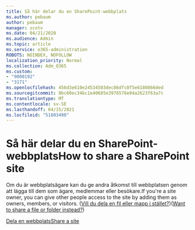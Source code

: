 ```yaml
---
title: Så här delar du en SharePoint-webbplats
ms.author: pebaum
author: pebaum
manager: scotv
ms.date: 04/21/2020
ms.audience: Admin
ms.topic: article
ms.service: o365-administration
ROBOTS: NOINDEX, NOFOLLOW
localization_priority: Normal
ms.collection: Adm_O365
ms.custom:
- "9000192"
- "3171"
ms.openlocfilehash: 456d3e610e24534503dec86dfc0f5e6180866ded
ms.sourcegitcommit: 8bc60ec34bc1e40685e3976576e04a2623f63a7c
ms.translationtype: MT
ms.contentlocale: sv-SE
ms.lasthandoff: 04/15/2021
ms.locfileid: "51803490"
---
```

# <a name="how-to-share-a-sharepoint-site"></a><span data-ttu-id="c09f2-102">Så här delar du en SharePoint-webbplats</span><span class="sxs-lookup"><span data-stu-id="c09f2-102">How to share a SharePoint site</span></span>

<span data-ttu-id="c09f2-103">Om du är webbplatsägare kan du ge andra åtkomst till webbplatsen genom att lägga till dem som ägare, medlemmar eller besökare.</span><span class="sxs-lookup"><span data-stu-id="c09f2-103">If you're a site owner, you can give other people access to the site by adding them as owners, members, or visitors.</span></span> <span data-ttu-id="c09f2-104">([Vill du dela en fil eller mapp i stället?](https://support.office.com/article/share-sharepoint-files-or-folders-1fe37332-0f9a-4719-970e-d2578da4941c))</span><span class="sxs-lookup"><span data-stu-id="c09f2-104">([Want to share a file or folder instead?](https://support.office.com/article/share-sharepoint-files-or-folders-1fe37332-0f9a-4719-970e-d2578da4941c))</span></span>

[<span data-ttu-id="c09f2-105">Dela en webbplats</span><span class="sxs-lookup"><span data-stu-id="c09f2-105">Share a site</span></span>](https://support.office.com/article/share-a-site-958771a8-d041-4eb8-b51c-afea2eae3658)